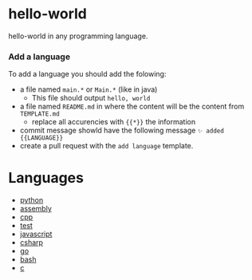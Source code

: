 # hello-world
hello-world in any programming language.

### Add a language

To add a language you should add the folowing:

* a file named `main.*` or `Main.*` (like in java)
    * This file should output `hello, world`
* a file named `README.md` in where the content will be the content from `TEMPLATE.md`
    * replace all accurencies with `{{*}}` the information
* commit message showld have the following message `✨ added {{LANGUAGE}}`
* create a pull request with the `add language` template.


# Languages

* [python](./python)
* [assembly](./assembly)
* [cpp](./cpp)
* [test](./test)
* [javascript](./javascript)
* [csharp](./csharp)
* [go](./go)
* [bash](./bash)
* [c](./c)